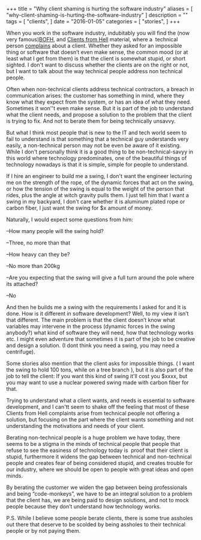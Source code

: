 
+++
title = "Why client shaming is hurting the software industry"
aliases = [
    "why-client-shaming-is-hurting-the-software-industry"
]
description = ""
tags = [
    "clients",
]
date = "2016-01-05"
categories = [
    "stories",
]
+++



When you work in the software industry, indubitably you will find the (now very famous)[BOFH](http://bofh.ntk.net/BOFH/), and [Clients from Hell](http://clientsfromhell.net/) material, where a  technical person [complains](http://clientsfromhell.net/post/115121294248/i-had-a-potential-client-that-asked-me-to-stop-by) about a client. Whether they asked for an impossible thing or software that doesn’t even make sense, the common mood (or at least what I get from them) is that the client is somewhat stupid, or short sighted. I don't want to discuss whether the clients are on the right or not, but I want to talk about the way technical people address non technical people.    

Often when non-technical clients address technical contractors, a breach in communication arises: the customer has something in mind, where they know what they expect from the system, or has an idea of what they need. Sometimes it won''t even make sense. But it is part of the job to understand what the client needs, and propose a solution to the problem that the client is trying to fix. And not to berate them for being technically unsavvy.

But what I think most people that is new to the IT and tech world seem to fail to understand is that something that a technical guy understands very easily, a non-technical person may not be even be aware of it existing. While I don't personally think it is a good thing to be non-technical-savyy in this world where technology predominates, one of the beautiful things of technology nowadays is that it is simple, simple for people to understand. 

If I hire an engineer to build me a swing, I don't want the engineer lecturing me on the strength of the rope, of the dynamic forces that act on the swing, or how the tension of the swing is equal to the weight of the person that rides, plus the angle at witch gravity pulls them. I just tell him that I want a swing in my backyard, I don't care whether it is aluminum plated rope or carbon fiber, I just want the swing for $x amount of money.

Naturally, I would expect some questions from him: 

–How many people will the swing hold?

–Three, no more than that

–How heavy can they be?

–No more than 200kg

–Are you expecting that the swing will give a full turn around the pole where its attached?

–No

And then he builds me a swing with the requirements I asked for and It is done. How is it different in software development? Well, to my view it isn’t that different. The main problem is that the client doesn’t know what variables may intervene in the process (dynamic forces in the swing anybody?) what kind of software they will need, how that technology works etc. I might even adventure that sometimes it is part of the job to be creative and design a solution. (I dont think you need a swing, you may need a centrifuge). 

Some stories also mention that the client asks for impossible things. ( I want the swing to hold 100 tons, while on a tree branch ), but it is also part of the job to tell the client: If you want this kind of swing it'll cost you $xxxx, but you may want to use a nuclear powered swing made with carbon fiber for that.

Trying to understand what a client wants, and needs is essential to software development, and I can'tt seem to shake off the feeling that most of these Clients from Hell complaints arise from technical people not offering a solution, but focusing on the part where the client wants something and not understanding the motivations and needs of your client. 

Berating non-technical people is a huge problem we have today, there seems to be a stigma in the minds of technical people that people that refuse to see the easiness of technology today is  proof that their client is stupid, furthermore it widens the gap between technical and non-technical people and creates fear of being considered stupid, and creates trouble for our industry, where we should be open to people with great ideas and open minds.

By berating the customer we widen the gap between being professionals and being “code-monkeys”, we have to be an integral solution to a problem that the client has, we are being paid to design solutions, and not to mock people because they don’t understand how technology works.

P.S. While I believe some people berate clients, there is some true assholes out there that deserve to be scolded by being assholes to their technical people or by not paying them.
